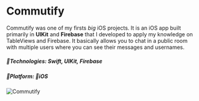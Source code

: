 # Commutify
Commutify was one of my firsts *big* iOS projects. It is an iOS app built primarily in **UIKit** and **Firebase** that I developed to apply my knowledge on TableViews and Firebase. It basically allows you to chat in a public room with multiple users where you can see their messages and usernames.

##### 🔨Technologies: Swift, UIKit, Firebase
##### 🚀Platform: 📱iOS

![Commutify](https://i.imgur.com/YlcVJaI.png)

